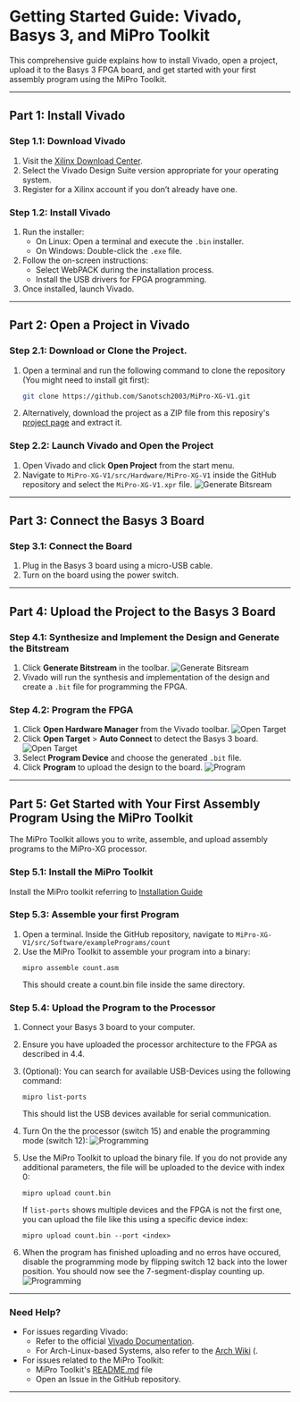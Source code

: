 # Getting Started Guide: Vivado, Basys 3, and MiPro Toolkit

This comprehensive guide explains how to install Vivado, open a project, upload it to the Basys 3 FPGA board, and get started with your first assembly program using the MiPro Toolkit.

---

## Part 1: Install Vivado

### Step 1.1: Download Vivado
1. Visit the [Xilinx Download Center](https://www.xilinx.com/support/download.html).
2. Select the Vivado Design Suite version appropriate for your operating system.
3. Register for a Xilinx account if you don’t already have one.

### Step 1.2: Install Vivado
1. Run the installer:
   - On Linux: Open a terminal and execute the `.bin` installer.
   - On Windows: Double-click the `.exe` file.
2. Follow the on-screen instructions:
   - Select WebPACK during the installation process.
   - Install the USB drivers for FPGA programming.
3. Once installed, launch Vivado.

---

## Part 2: Open a Project in Vivado

### Step 2.1: Download or Clone the Project.
1. Open a terminal and run the following command to clone the repository (You might need to install git first):

   ```bash
   git clone https://github.com/Sanotsch2003/MiPro-XG-V1.git
   ```
2. Alternatively, download the project as a ZIP file from this reposiry's [project page](https://github.com/Sanotsch2003/MiPro-XG-V1) and extract it.

### Step 2.2: Launch Vivado and Open the Project
1. Open Vivado and click **Open Project** from the start menu.
2. Navigate to `MiPro-XG-V1/src/Hardware/MiPro-XG-V1` inside the GitHub repository and select the `MiPro-XG-V1.xpr` file.
   ![Generate Bitsream](/docs/imgs/ChoosingVivadoProjectFile.jpg)

---

## Part 3: Connect the Basys 3 Board

### Step 3.1: Connect the Board
1. Plug in the Basys 3 board using a micro-USB cable.
2. Turn on the board using the power switch.

---

## Part 4: Upload the Project to the Basys 3 Board

### Step 4.1: Synthesize and Implement the Design and Generate the Bitstream
1. Click **Generate Bitstream** in the toolbar.
   ![Generate Bitsream](/docs/imgs/GeneratingBitstream.jpg)
2. Vivado will run the synthesis and implementation of the design and create a `.bit` file for programming the FPGA.


### Step 4.2: Program the FPGA
1. Click **Open Hardware Manager** from the Vivado toolbar.
   ![Open Target](/docs/imgs/OpenHardwareManager.jpg)
3. Click **Open Target** > **Auto Connect** to detect the Basys 3 board.
   ![Open Target](/docs/imgs/OpenTarget.jpg)
4. Select **Program Device** and choose the generated `.bit` file.
5. Click **Program** to upload the design to the board.
   ![Program](/docs/imgs/ProgramDevice.jpg)
---

## Part 5: Get Started with Your First Assembly Program Using the MiPro Toolkit

The MiPro Toolkit allows you to write, assemble, and upload assembly programs to the MiPro-XG processor.

### Step 5.1: Install the MiPro Toolkit
Install the MiPro toolkit referring to [Installation Guide](/src/Software/MiPro_XG_Toolkit/README.md)

### Step 5.3: Assemble your first Program
1. Open a terminal. Inside the GitHub repository, navigate to `MiPro-XG-V1/src/Software/examplePrograms/count`
2. Use the MiPro Toolkit to assemble your program into a binary:
   ```
   mipro assemble count.asm 
   ```
   This should create a count.bin file inside the same directory.

### Step 5.4: Upload the Program to the Processor
1. Connect your Basys 3 board to your computer.
2. Ensure you have uploaded the processor architecture to the FPGA as described in 4.4.
3. (Optional): You can search for available USB-Devices using the following command:
   ```
   mipro list-ports
   ```
   This should list the USB devices available for serial communication.
5. Turn On the the processor (switch 15) and enable the programming mode (switch 12):
   ![Programming](/docs/imgs/FPGAProgrammingMode.jpg)
6. Use the MiPro Toolkit to upload the binary file. If you do not provide any additional parameters, the file will be uploaded to the device with index 0:
   ```
   mipro upload count.bin
   ```
   If  `list-ports` shows multiple devices and the FPGA is not the first one, you can upload the file like this using a specific device index:
   ```
   mipro upload count.bin --port <index>
   ```
   
7. When the program has finished uploading and no erros have occured, disable the programming mode by flipping switch 12 back into the lower position. You should now see the 7-segment-display counting up.
   ![Programming](/docs/imgs/FPGAProgrammingModeOff.jpg)
---

### Need Help?
- For issues regarding Vivado:
   - Refer to the official [Vivado Documentation](https://www.xilinx.com/support/documentation.html).
   - For Arch-Linux-based Systems, also refer to the [Arch Wiki](https://wiki.archlinux.org/title/Xilinx_Vivado) (.
- For issues related to the MiPro Toolkit:
   - MiPro Toolkit's [README.md](/src/Software/MiPro_XG_Toolkit/README.md) file
   - Open an Issue in the GitHub repository.

---



